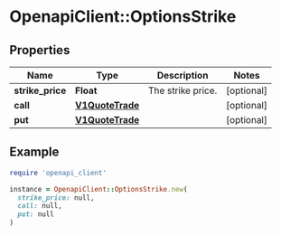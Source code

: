 # OpenapiClient::OptionsStrike

## Properties

| Name | Type | Description | Notes |
| ---- | ---- | ----------- | ----- |
| **strike_price** | **Float** | The strike price. | [optional] |
| **call** | [**V1QuoteTrade**](V1QuoteTrade.md) |  | [optional] |
| **put** | [**V1QuoteTrade**](V1QuoteTrade.md) |  | [optional] |

## Example

```ruby
require 'openapi_client'

instance = OpenapiClient::OptionsStrike.new(
  strike_price: null,
  call: null,
  put: null
)
```

